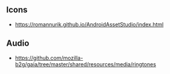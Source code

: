
## Icons
- https://romannurik.github.io/AndroidAssetStudio/index.html

## Audio
- https://github.com/mozilla-b2g/gaia/tree/master/shared/resources/media/ringtones
